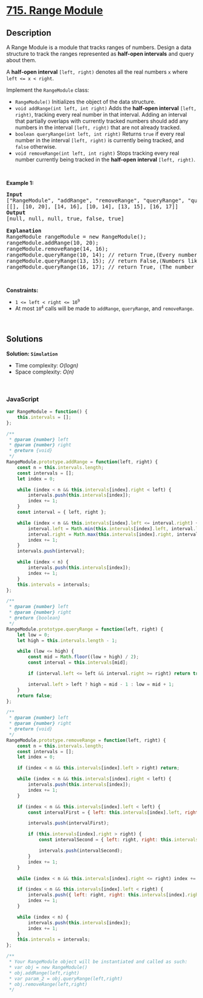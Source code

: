 # [715. Range Module](https://leetcode.com/problems/range-module)

## Description

<div class="elfjS" data-track-load="description_content"><p>A Range Module is a module that tracks ranges of numbers. Design a data structure to track the ranges represented as <strong>half-open intervals</strong> and query about them.</p>

<p>A <strong>half-open interval</strong> <code>[left, right)</code> denotes all the real numbers <code>x</code> where <code>left &lt;= x &lt; right</code>.</p>

<p>Implement the <code>RangeModule</code> class:</p>

<ul>
	<li><code>RangeModule()</code> Initializes the object of the data structure.</li>
	<li><code>void addRange(int left, int right)</code> Adds the <strong>half-open interval</strong> <code>[left, right)</code>, tracking every real number in that interval. Adding an interval that partially overlaps with currently tracked numbers should add any numbers in the interval <code>[left, right)</code> that are not already tracked.</li>
	<li><code>boolean queryRange(int left, int right)</code> Returns <code>true</code> if every real number in the interval <code>[left, right)</code> is currently being tracked, and <code>false</code> otherwise.</li>
	<li><code>void removeRange(int left, int right)</code> Stops tracking every real number currently being tracked in the <strong>half-open interval</strong> <code>[left, right)</code>.</li>
</ul>

<p>&nbsp;</p>
<p><strong class="example">Example 1:</strong></p>

<pre><strong>Input</strong>
["RangeModule", "addRange", "removeRange", "queryRange", "queryRange", "queryRange"]
[[], [10, 20], [14, 16], [10, 14], [13, 15], [16, 17]]
<strong>Output</strong>
[null, null, null, true, false, true]

<strong>Explanation</strong>
RangeModule rangeModule = new RangeModule();
rangeModule.addRange(10, 20);
rangeModule.removeRange(14, 16);
rangeModule.queryRange(10, 14); // return True,(Every number in [10, 14) is being tracked)
rangeModule.queryRange(13, 15); // return False,(Numbers like 14, 14.03, 14.17 in [13, 15) are not being tracked)
rangeModule.queryRange(16, 17); // return True, (The number 16 in [16, 17) is still being tracked, despite the remove operation)
</pre>

<p>&nbsp;</p>
<p><strong>Constraints:</strong></p>

<ul>
	<li><code>1 &lt;= left &lt; right &lt;= 10<sup>9</sup></code></li>
	<li>At most <code>10<sup>4</sup></code> calls will be made to <code>addRange</code>, <code>queryRange</code>, and <code>removeRange</code>.</li>
</ul>
</div>

<p>&nbsp;</p>

## Solutions

**Solution: `Simulation`**
- Time complexity: <em>O(logn)</em>
- Space complexity: <em>O(n)</em>

<p>&nbsp;</p>

### **JavaScript**

```js
var RangeModule = function() {
    this.intervals = [];
};

/** 
 * @param {number} left 
 * @param {number} right
 * @return {void}
 */
RangeModule.prototype.addRange = function(left, right) {
    const n = this.intervals.length;
    const intervals = [];
    let index = 0;

    while (index < n && this.intervals[index].right < left) {
        intervals.push(this.intervals[index]);
        index += 1;
    }
    const interval = { left, right };

    while (index < n && this.intervals[index].left <= interval.right) {
        interval.left = Math.min(this.intervals[index].left, interval.left);
        interval.right = Math.max(this.intervals[index].right, interval.right);
        index += 1;
    }
    intervals.push(interval);

    while (index < n) {
        intervals.push(this.intervals[index]);
        index += 1;
    }
    this.intervals = intervals;
};

/** 
 * @param {number} left 
 * @param {number} right
 * @return {boolean}
 */
RangeModule.prototype.queryRange = function(left, right) {
    let low = 0;
    let high = this.intervals.length - 1;

    while (low <= high) {
        const mid = Math.floor((low + high) / 2);
        const interval = this.intervals[mid];

        if (interval.left <= left && interval.right >= right) return true;

        interval.left > left ? high = mid - 1 : low = mid + 1;
    }
    return false;
};

/** 
 * @param {number} left 
 * @param {number} right
 * @return {void}
 */
RangeModule.prototype.removeRange = function(left, right) {
    const n = this.intervals.length;
    const intervals = [];
    let index = 0;

    if (index < n && this.intervals[index].left > right) return;

    while (index < n && this.intervals[index].right < left) {
        intervals.push(this.intervals[index]);
        index += 1;
    }

    if (index < n && this.intervals[index].left < left) {
        const intervalFirst = { left: this.intervals[index].left, right: left };

        intervals.push(intervalFirst);

        if (this.intervals[index].right > right) {
            const intervalSecond = { left: right, right: this.intervals[index].right };

            intervals.push(intervalSecond);
        }
        index += 1;
    }

    while (index < n && this.intervals[index].right <= right) index += 1;

    if (index < n && this.intervals[index].left < right) {
        intervals.push({ left: right, right: this.intervals[index].right });
        index += 1;
    }

    while (index < n) {
        intervals.push(this.intervals[index]);
        index += 1;
    }
    this.intervals = intervals;
};

/** 
 * Your RangeModule object will be instantiated and called as such:
 * var obj = new RangeModule()
 * obj.addRange(left,right)
 * var param_2 = obj.queryRange(left,right)
 * obj.removeRange(left,right)
 */
```

